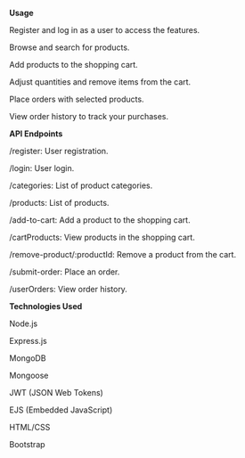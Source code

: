 **Usage**

Register and log in as a user to access the features.

Browse and search for products.

Add products to the shopping cart.

Adjust quantities and remove items from the cart.

Place orders with selected products.

View order history to track your purchases.

**API Endpoints**

/register: User registration.


/login: User login.


/categories: List of product categories.


/products: List of products.


/add-to-cart: Add a product to the shopping cart.


/cartProducts: View products in the shopping cart.


/remove-product/:productId: Remove a product from the cart.


/submit-order: Place an order.


/userOrders: View order history.

**Technologies Used**

Node.js

Express.js

MongoDB

Mongoose

JWT (JSON Web Tokens)

EJS (Embedded JavaScript)

HTML/CSS

Bootstrap
